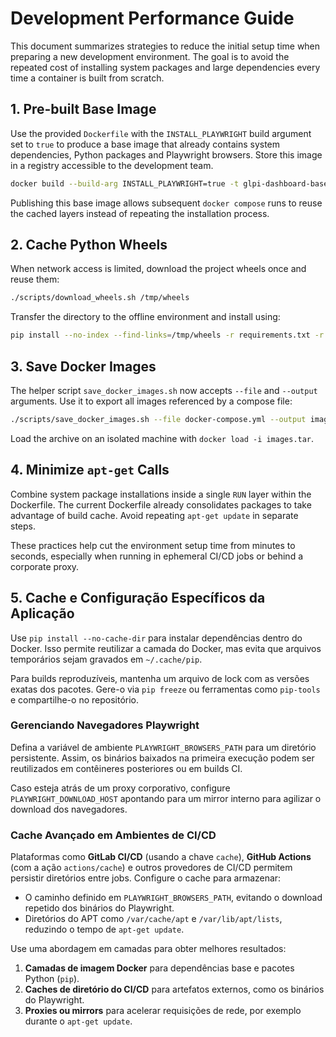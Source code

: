 # Development Performance Guide

This document summarizes strategies to reduce the initial setup time when preparing a new development environment. The goal is to avoid the repeated cost of installing system packages and large dependencies every time a container is built from scratch.

## 1. Pre-built Base Image

Use the provided `Dockerfile` with the `INSTALL_PLAYWRIGHT` build argument set to `true` to produce a base image that already contains system dependencies, Python packages and Playwright browsers. Store this image in a registry accessible to the development team.

```bash
docker build --build-arg INSTALL_PLAYWRIGHT=true -t glpi-dashboard-base -f Dockerfile .
```

Publishing this base image allows subsequent `docker compose` runs to reuse the cached layers instead of repeating the installation process.

## 2. Cache Python Wheels

When network access is limited, download the project wheels once and reuse them:

```bash
./scripts/download_wheels.sh /tmp/wheels
```

Transfer the directory to the offline environment and install using:

```bash
pip install --no-index --find-links=/tmp/wheels -r requirements.txt -r requirements-dev.txt
```

## 3. Save Docker Images

The helper script `save_docker_images.sh` now accepts `--file` and `--output` arguments. Use it to export all images referenced by a compose file:

```bash
./scripts/save_docker_images.sh --file docker-compose.yml --output images.tar
```

Load the archive on an isolated machine with `docker load -i images.tar`.

## 4. Minimize `apt-get` Calls

Combine system package installations inside a single `RUN` layer within the Dockerfile. The current Dockerfile already consolidates packages to take advantage of build cache. Avoid repeating `apt-get update` in separate steps.

These practices help cut the environment setup time from minutes to seconds, especially when running in ephemeral CI/CD jobs or behind a corporate proxy.

## 5. Cache e Configuração Específicos da Aplicação

Use `pip install --no-cache-dir` para instalar dependências dentro do Docker. Isso permite reutilizar a camada do Docker, mas evita que arquivos temporários sejam gravados em `~/.cache/pip`.

Para builds reproduzíveis, mantenha um arquivo de lock com as versões exatas dos pacotes. Gere-o via `pip freeze` ou ferramentas como `pip-tools` e compartilhe-o no repositório.

### Gerenciando Navegadores Playwright

Defina a variável de ambiente `PLAYWRIGHT_BROWSERS_PATH` para um diretório persistente. Assim, os binários baixados na primeira execução podem ser reutilizados em contêineres posteriores ou em builds CI.

Caso esteja atrás de um proxy corporativo, configure `PLAYWRIGHT_DOWNLOAD_HOST` apontando para um mirror interno para agilizar o download dos navegadores.

### Cache Avançado em Ambientes de CI/CD

Plataformas como **GitLab CI/CD** (usando a chave `cache`), **GitHub Actions** (com a ação `actions/cache`) e outros provedores de CI/CD permitem persistir diretórios entre jobs. Configure o cache para armazenar:

- O caminho definido em `PLAYWRIGHT_BROWSERS_PATH`, evitando o download repetido dos binários do Playwright.
- Diretórios do APT como `/var/cache/apt` e `/var/lib/apt/lists`, reduzindo o tempo de `apt-get update`.

Use uma abordagem em camadas para obter melhores resultados:

1. **Camadas de imagem Docker** para dependências base e pacotes Python (`pip`).
2. **Caches de diretório do CI/CD** para artefatos externos, como os binários do Playwright.
3. **Proxies ou mirrors** para acelerar requisições de rede, por exemplo durante o `apt-get update`.
